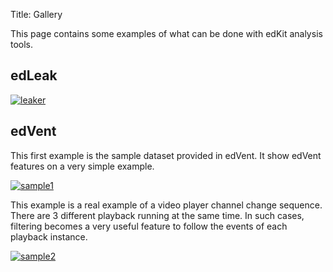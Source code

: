 Title: Gallery

This page contains some examples of what can be done with edKit analysis tools.

## edLeak

[![leaker]({filename}/images/edleak_small.png "Leaker")]({filename}../demo/edleak/index.html?load=../data/edleak_leaker.json)


## edVent

This first example is the sample dataset provided in edVent. It show edVent
features on a very simple example.

[![sample1]({filename}/images/edvent_sample1.png "Sample 1")]({filename}../demo/edvent/index.html?load=../data/edvent_sample1.json)

This example is a real example of a video player channel change sequence.
There are 3 different playback running at the same time. In such cases,
filtering becomes a very useful feature to follow the events of each playback
instance.

[![sample2]({filename}/images/edvent_sample2.png "Sample 2")]({filename}../demo/edvent/index.html?load=../data/edvent_channelchange.json)
